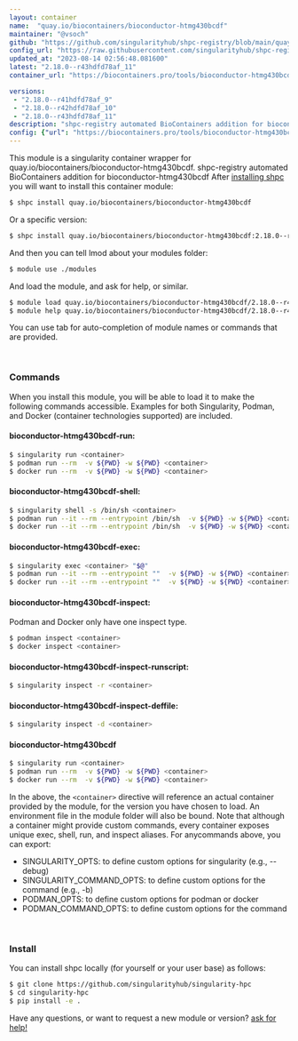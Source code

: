 ```yaml
---
layout: container
name:  "quay.io/biocontainers/bioconductor-htmg430bcdf"
maintainer: "@vsoch"
github: "https://github.com/singularityhub/shpc-registry/blob/main/quay.io/biocontainers/bioconductor-htmg430bcdf/container.yaml"
config_url: "https://raw.githubusercontent.com/singularityhub/shpc-registry/main/quay.io/biocontainers/bioconductor-htmg430bcdf/container.yaml"
updated_at: "2023-08-14 02:56:48.081600"
latest: "2.18.0--r43hdfd78af_11"
container_url: "https://biocontainers.pro/tools/bioconductor-htmg430bcdf"

versions:
 - "2.18.0--r41hdfd78af_9"
 - "2.18.0--r42hdfd78af_10"
 - "2.18.0--r43hdfd78af_11"
description: "shpc-registry automated BioContainers addition for bioconductor-htmg430bcdf"
config: {"url": "https://biocontainers.pro/tools/bioconductor-htmg430bcdf", "maintainer": "@vsoch", "description": "shpc-registry automated BioContainers addition for bioconductor-htmg430bcdf", "latest": {"2.18.0--r43hdfd78af_11": "sha256:5f6f207bdf77771e79c420ce72366b28819b8c375103fc8a399d10867ac31c4e"}, "tags": {"2.18.0--r41hdfd78af_9": "sha256:db242bd70bc72f171a558df9ab70bd18b603a48c8af72a8e1157199eb7aea9a1", "2.18.0--r42hdfd78af_10": "sha256:9dcd8b61b7b48855d2700e9ef5d2deedf3d5cfe22ab300fae3ba1e5487f0c696", "2.18.0--r43hdfd78af_11": "sha256:5f6f207bdf77771e79c420ce72366b28819b8c375103fc8a399d10867ac31c4e"}, "docker": "quay.io/biocontainers/bioconductor-htmg430bcdf"}
---
```


This module is a singularity container wrapper for quay.io/biocontainers/bioconductor-htmg430bcdf.
shpc-registry automated BioContainers addition for bioconductor-htmg430bcdf
After [installing shpc](#install) you will want to install this container module:


```bash
$ shpc install quay.io/biocontainers/bioconductor-htmg430bcdf
```

Or a specific version:

```bash
$ shpc install quay.io/biocontainers/bioconductor-htmg430bcdf:2.18.0--r43hdfd78af_11
```

And then you can tell lmod about your modules folder:

```bash
$ module use ./modules
```

And load the module, and ask for help, or similar.

```bash
$ module load quay.io/biocontainers/bioconductor-htmg430bcdf/2.18.0--r43hdfd78af_11
$ module help quay.io/biocontainers/bioconductor-htmg430bcdf/2.18.0--r43hdfd78af_11
```

You can use tab for auto-completion of module names or commands that are provided.

<br>

### Commands

When you install this module, you will be able to load it to make the following commands accessible.
Examples for both Singularity, Podman, and Docker (container technologies supported) are included.

#### bioconductor-htmg430bcdf-run:

```bash
$ singularity run <container>
$ podman run --rm  -v ${PWD} -w ${PWD} <container>
$ docker run --rm  -v ${PWD} -w ${PWD} <container>
```

#### bioconductor-htmg430bcdf-shell:

```bash
$ singularity shell -s /bin/sh <container>
$ podman run --it --rm --entrypoint /bin/sh  -v ${PWD} -w ${PWD} <container>
$ docker run --it --rm --entrypoint /bin/sh  -v ${PWD} -w ${PWD} <container>
```

#### bioconductor-htmg430bcdf-exec:

```bash
$ singularity exec <container> "$@"
$ podman run --it --rm --entrypoint ""  -v ${PWD} -w ${PWD} <container> "$@"
$ docker run --it --rm --entrypoint ""  -v ${PWD} -w ${PWD} <container> "$@"
```

#### bioconductor-htmg430bcdf-inspect:

Podman and Docker only have one inspect type.

```bash
$ podman inspect <container>
$ docker inspect <container>
```

#### bioconductor-htmg430bcdf-inspect-runscript:

```bash
$ singularity inspect -r <container>
```

#### bioconductor-htmg430bcdf-inspect-deffile:

```bash
$ singularity inspect -d <container>
```



#### bioconductor-htmg430bcdf

```bash
$ singularity run <container>
$ podman run --rm  -v ${PWD} -w ${PWD} <container>
$ docker run --rm  -v ${PWD} -w ${PWD} <container>
```


In the above, the `<container>` directive will reference an actual container provided
by the module, for the version you have chosen to load. An environment file in the
module folder will also be bound. Note that although a container
might provide custom commands, every container exposes unique exec, shell, run, and
inspect aliases. For anycommands above, you can export:

 - SINGULARITY_OPTS: to define custom options for singularity (e.g., --debug)
 - SINGULARITY_COMMAND_OPTS: to define custom options for the command (e.g., -b)
 - PODMAN_OPTS: to define custom options for podman or docker
 - PODMAN_COMMAND_OPTS: to define custom options for the command

<br>

### Install

You can install shpc locally (for yourself or your user base) as follows:

```bash
$ git clone https://github.com/singularityhub/singularity-hpc
$ cd singularity-hpc
$ pip install -e .
```

Have any questions, or want to request a new module or version? [ask for help!](https://github.com/singularityhub/singularity-hpc/issues)